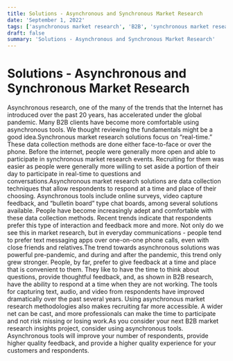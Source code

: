 ```yaml
---
title: Solutions - Asynchronous and Synchronous Market Research
date: 'September 1, 2022'
tags: ['asynchronous market research', 'B2B', 'synchronous market research']
draft: false
summary: 'Solutions - Asynchronous and Synchronous Market Research'
---
```


# Solutions - Asynchronous and Synchronous Market Research

Asynchronous research, one of the many of the trends that the Internet has introduced over the past 20 years, has accelerated under the global pandemic. Many B2B clients have become more comfortable using asynchronous tools. We thought reviewing the fundamentals might be a good idea.Synchronous market research solutions focus on “real-time.” These data collection methods are done either face-to-face or over the phone. Before the internet, people were generally more open and able to participate in synchronous market research events. Recruiting for them was easier as people were generally more willing to set aside a portion of their day to participate in real-time to questions and conversations.Asynchronous market research solutions are data collection techniques that allow respondents to respond at a time and place of their choosing. Asynchronous tools include online surveys, video capture feedback, and “bulletin board” type chat boards, among several solutions available. People have become increasingly adept and comfortable with these data collection methods. Recent trends indicate that respondents prefer this type of interaction and feedback more and more. Not only do we see this in market research, but in everyday communications - people tend to prefer text messaging apps over one-on-one phone calls, even with close friends and relatives.The trend towards asynchronous solutions was powerful pre-pandemic, and during and after the pandemic, this trend only grew stronger. People, by far, prefer to give feedback at a time and place that is convenient to them. They like to have the time to think about questions, provide thoughtful feedback, and, as shown in B2B research, have the ability to respond at a time when they are not working. The tools for capturing text, audio, and video from respondents have improved dramatically over the past several years. Using asynchronous market research methodologies also makes recruiting far more accessible. A wider net can be cast, and more professionals can make the time to participate and not risk missing or losing work.As you consider your next B2B market research insights project, consider using asynchronous tools. Asynchronous tools will improve your number of respondents, provide higher quality feedback, and provide a higher quality experience for your customers and respondents.
